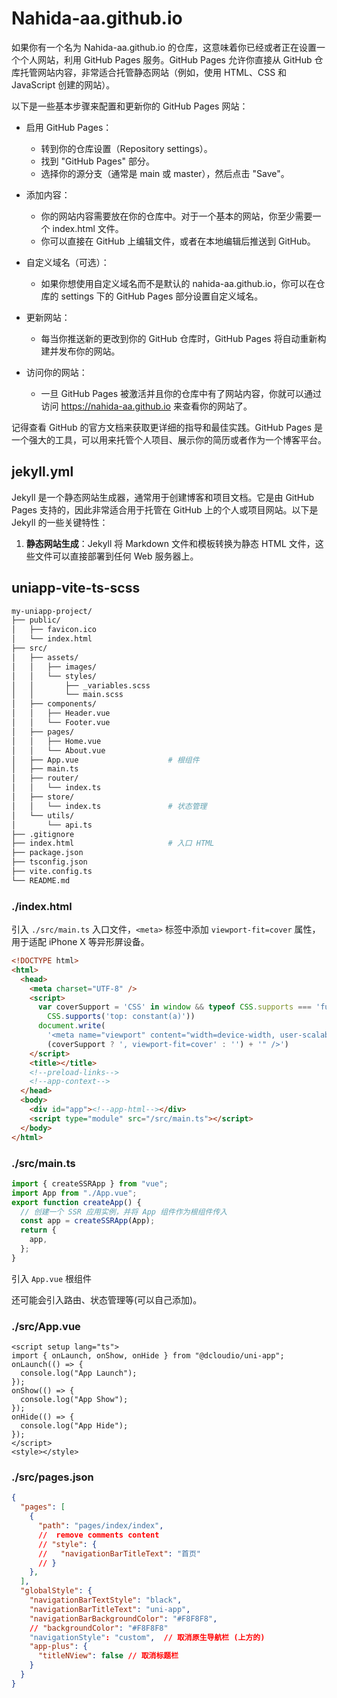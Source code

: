 # Nahida-aa.github.io

如果你有一个名为 Nahida-aa.github.io 的仓库，这意味着你已经或者正在设置一个个人网站，利用 GitHub Pages 服务。GitHub Pages 允许你直接从 GitHub 仓库托管网站内容，非常适合托管静态网站（例如，使用 HTML、CSS 和 JavaScript 创建的网站）。

以下是一些基本步骤来配置和更新你的 GitHub Pages 网站：

- 启用 GitHub Pages：

  - 转到你的仓库设置（Repository settings）。
  - 找到 "GitHub Pages" 部分。
  - 选择你的源分支（通常是 main 或 master），然后点击 "Save"。
- 添加内容：

  - 你的网站内容需要放在你的仓库中。对于一个基本的网站，你至少需要一个 index.html 文件。
  - 你可以直接在 GitHub 上编辑文件，或者在本地编辑后推送到 GitHub。
- 自定义域名（可选）：

  - 如果你想使用自定义域名而不是默认的 nahida-aa.github.io，你可以在仓库的 settings 下的 GitHub Pages 部分设置自定义域名。
- 更新网站：

  - 每当你推送新的更改到你的 GitHub 仓库时，GitHub Pages 将自动重新构建并发布你的网站。
- 访问你的网站：

  - 一旦 GitHub Pages 被激活并且你的仓库中有了网站内容，你就可以通过访问 https://nahida-aa.github.io 来查看你的网站了。
  
记得查看 GitHub 的官方文档来获取更详细的指导和最佳实践。GitHub Pages 是一个强大的工具，可以用来托管个人项目、展示你的简历或者作为一个博客平台。

## jekyll.yml

Jekyll 是一个静态网站生成器，通常用于创建博客和项目文档。它是由 GitHub Pages 支持的，因此非常适合用于托管在 GitHub 上的个人或项目网站。以下是 Jekyll 的一些关键特性：

1. **静态网站生成**：Jekyll 将 Markdown 文件和模板转换为静态 HTML 文件，这些文件可以直接部署到任何 Web 服务器上。

## uniapp-vite-ts-scss

```sh
my-uniapp-project/
├── public/
│   ├── favicon.ico
│   └── index.html
├── src/
│   ├── assets/
│   │   ├── images/
│   │   └── styles/
│   │       ├── _variables.scss
│   │       └── main.scss
│   ├── components/
│   │   ├── Header.vue
│   │   └── Footer.vue
│   ├── pages/
│   │   ├── Home.vue
│   │   └── About.vue
│   ├── App.vue                    # 根组件
│   ├── main.ts
│   ├── router/
│   │   └── index.ts
│   ├── store/
│   │   └── index.ts               # 状态管理
│   └── utils/
│       └── api.ts
├── .gitignore
├── index.html                     # 入口 HTML
├── package.json
├── tsconfig.json
├── vite.config.ts
└── README.md
```

### ./index.html

引入 `./src/main.ts` 入口文件，`<meta>` 标签中添加 `viewport-fit=cover` 属性，用于适配 iPhone X 等异形屏设备。

```html
<!DOCTYPE html>
<html>
  <head>
    <meta charset="UTF-8" />
    <script>
      var coverSupport = 'CSS' in window && typeof CSS.supports === 'function' && (CSS.supports('top: env(a)') ||
        CSS.supports('top: constant(a)'))
      document.write(
        '<meta name="viewport" content="width=device-width, user-scalable=no, initial-scale=1.0, maximum-scale=1.0, minimum-scale=1.0' +
        (coverSupport ? ', viewport-fit=cover' : '') + '" />')
    </script>
    <title></title>
    <!--preload-links-->
    <!--app-context-->
  </head>
  <body>
    <div id="app"><!--app-html--></div>
    <script type="module" src="/src/main.ts"></script>
  </body>
</html>
```

### ./src/main.ts

```ts
import { createSSRApp } from "vue";
import App from "./App.vue";
export function createApp() {
  // 创建一个 SSR 应用实例，并将 App 组件作为根组件传入
  const app = createSSRApp(App);
  return {
    app,
  };
}
```

引入 `App.vue` 根组件

还可能会引入路由、状态管理等(可以自己添加)。

### ./src/App.vue

```vue
<script setup lang="ts">
import { onLaunch, onShow, onHide } from "@dcloudio/uni-app";
onLaunch(() => {
  console.log("App Launch");
});
onShow(() => {
  console.log("App Show");
});
onHide(() => {
  console.log("App Hide");
});
</script>
<style></style>
```

### ./src/pages.json

```json
{
  "pages": [
    {
      "path": "pages/index/index",
      //  remove comments content
      // "style": {
      //   "navigationBarTitleText": "首页"
      // }
    },
  ],
  "globalStyle": {
    "navigationBarTextStyle": "black",
    "navigationBarTitleText": "uni-app",
    "navigationBarBackgroundColor": "#F8F8F8",
    // "backgroundColor": "#F8F8F8"
    "navigationStyle": "custom",  // 取消原生导航栏 (上方的)
    "app-plus": {
      "titleNView": false // 取消标题栏
    }
  }
}
```
